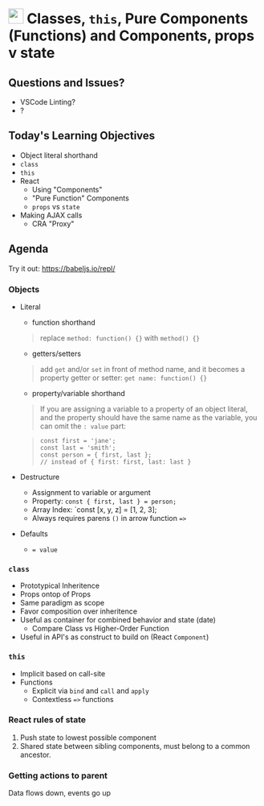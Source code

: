 <img src="https://cloud.githubusercontent.com/assets/478864/22186847/68223ce6-e0b1-11e6-8a62-0e3edc96725e.png" width=30> Classes, `this`, Pure Components (Functions) and Components, props v state
===

## Questions and Issues?

* VSCode Linting?
* ?

## Today's Learning Objectives

* Object literal shorthand
* `class`
* `this`
* React
    * Using "Components"
    * "Pure Function" Components
    * `props` vs `state`
* Making AJAX calls
    * CRA "Proxy"

## Agenda

Try it out: https://babeljs.io/repl/

### Objects
* Literal
	* function shorthand
	> replace `method: function() {}` with `method() {}`

	* getters/setters
	> add `get` and/or `set` in front of method name, and it becomes a
	> property getter or setter:
	> `get name: function() {}`

	* property/variable shorthand
	> If you are assigning a variable to a property of an object literal,
	> and the property should have the same name as the variable, you can omit
	> the `: value` part:
	
	> ```
	> const first = 'jane';
	> const last = 'smith';
	> const person = { first, last }; 
	> // instead of { first: first, last: last }
	> ```

* Destructure
	* Assignment to variable or argument
	* Property: `const { first, last } = person;`
	* Array Index: `const [x, y, z] = [1, 2, 3];
	* Always requires parens `()` in arrow function `=>`

* Defaults
	* `= value`

### `class`

* Prototypical Inheritence
* Props ontop of Props
* Same paradigm as scope
* Favor composition over inheritence
* Useful as container for combined behavior and state (date)
	* Compare Class vs Higher-Order Function
* Useful in API's as construct to build on (React `Component`)

### `this`
* Implicit based on call-site
* Functions
	* Explicit via `bind` and `call` and `apply`
	* Contextless `=>` functions


### React rules of state

1. Push state to lowest possible component
2. Shared state between sibling components, must belong
to a common ancestor.

### Getting actions to parent

Data flows down, events go up